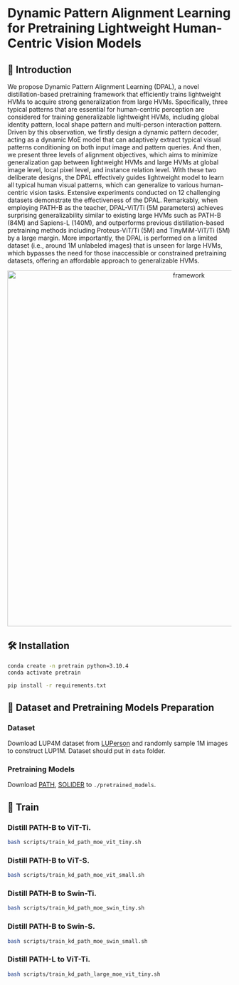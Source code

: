 # Dynamic Pattern Alignment Learning for Pretraining Lightweight Human-Centric Vision Models
## 📝 Introduction
We propose Dynamic Pattern Alignment Learning (DPAL), a novel distillation-based pretraining framework that efficiently trains lightweight HVMs to acquire strong generalization from large HVMs. 
Specifically, three typical patterns that are essential for human-centric perception are considered for training generalizable lightweight HVMs, including global identity pattern, local shape pattern and multi-person interaction pattern. 
Driven by this observation, we firstly design a dynamic pattern decoder, acting as a dynamic MoE model that can adaptively extract typical visual patterns conditioning on both input image and pattern queries.
And then, we present three levels of alignment objectives, which aims to minimize generalization gap between lightweight HVMs and large HVMs at global image level, local pixel level, and instance relation level. 
With these two deliberate designs, the DPAL effectively guides lightweight model to learn all typical human visual patterns, which can generalize to various human-centric vision tasks. 
Extensive experiments conducted on 12 challenging datasets demonstrate the effectiveness of the DPAL. Remarkably, when employing PATH-B as the teacher, DPAL-ViT/Ti (5M parameters) achieves surprising generalizability similar to existing large HVMs such as PATH-B (84M) and Sapiens-L (140M), and outperforms previous distillation-based pretraining methods including Proteus-ViT/Ti (5M) and TinyMiM-ViT/Ti (5M) by a large margin. More importantly, the DPAL is performed on a limited dataset (i.e., around 1M unlabeled images) that is unseen for large HVMs, which bypasses the need for those inaccessible or constrained pretraining datasets, offering an affordable approach to generalizable HVMs. 

<div style="text-align: center;">
  <img src="https://anonymous.4open.science/api/repo/DPAL-23D6/file/asserts/framework.png?v=1abd347d" alt="framework" width="800" />
</div>

## 🛠️ Installation
```sh
conda create -n pretrain python=3.10.4
conda activate pretrain

pip install -r requirements.txt
```

## 📖 Dataset and Pretraining Models Preparation
### Dataset
Download LUP4M dataset from [LUPerson](https://github.com/DengpanFu/LUPerson) and randomly sample 1M images to construct LUP1M. Dataset should put in `data` folder.
### Pretraining Models
Download [PATH](https://github.com/OpenGVLab/HumanBench/tree/main/PATH), [SOLIDER](https://github.com/tinyvision/SOLIDER) to `./pretrained_models`.

## 🚀 Train
### Distill PATH-B to ViT-Ti.
```sh
bash scripts/train_kd_path_moe_vit_tiny.sh
```
### Distill PATH-B to ViT-S.
```sh
bash scripts/train_kd_path_moe_vit_small.sh
```
### Distill PATH-B to Swin-Ti.
```sh
bash scripts/train_kd_path_moe_swin_tiny.sh
```
### Distill PATH-B to Swin-S.
```sh
bash scripts/train_kd_path_moe_swin_small.sh
```
### Distill PATH-L to ViT-Ti.
```sh
bash scripts/train_kd_path_large_moe_vit_tiny.sh
```